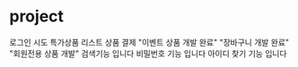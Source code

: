 # project
로그인 시도
특가상품 리스트
상품 결제
"이벤트 상품 개발 완료"
"장바구니 개발 완료"
"회원전용 상품 개발"
검색기능 입니다
비밀번호 기능 입니다
아이디 찾기 기능 입니다

